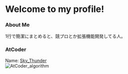 # Welcome to my profile!
### About Me
1行で簡潔にまとめると、競プロとか拡張機能開発してる人。
### AtCoder
Name: [Sky_Thunder](https://atcoder.jp/users/Sky_Thunder/)  
![AtCoder_algorithm](https://badgen.org/img/atcoder/Sky_Thunder/rating/algorithm?style=flat)

